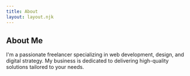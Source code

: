 ```yaml
---
title: About
layout: layout.njk
---
```


## About Me

I'm a passionate freelancer specializing in web development, design, and digital strategy. My business is dedicated to delivering high-quality solutions tailored to your needs.
